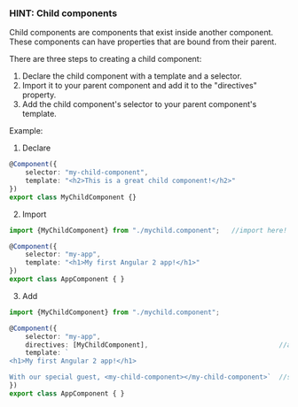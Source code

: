 ### HINT: Child components

Child components are components that exist inside another component.  These components can have properties that are bound from their parent.

There are three steps to creating a child component:

1. Declare the child component with a template and a selector.
2. Import it to your parent component and add it to the "directives" property.
3. Add the child component's selector to your parent component's template.

Example:

1. Declare

```typescript
@Component({
	selector: "my-child-component",
	template: "<h2>This is a great child component!</h2>"
})
export class MyChildComponent {}
```

2. Import

```typescript
import {MyChildComponent} from "./mychild.component";	//import here!

@Component({
	selector: "my-app",
	template: "<h1>My first Angular 2 app!</h1>"
})
export class AppComponent { }
```

3. Add

```typescript
import {MyChildComponent} from "./mychild.component";

@Component({
	selector: "my-app",
	directives: [MyChildComponent],									//add type reference here!
	template: `
<h1>My first Angular 2 app!</h1>

With our special guest, <my-child-component></my-child-component>`	//selector here!
})
export class AppComponent { }
```